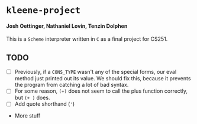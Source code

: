 # `kleene-project`
#### Josh Oettinger, Nathaniel Lovin, Tenzin Dolphen

This is a `Scheme` interpreter written in `C` as a final project for CS251.

## TODO
-   [ ] Previously, if a `CONS_TYPE` wasn't any of the special forms, our eval method just printed out its value. We should fix this, because it prevents the program from catching a lot of bad syntax.
-   [ ] For some reason, `(+)` does not seem to call the plus function correctly, but `(+ )` does.
-   [ ] Add quote shorthand (`'`)
-   More stuff
